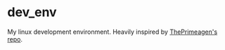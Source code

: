 # dev_env

My linux development environment. Heavily inspired by [ThePrimeagen's repo](https://github.com/ThePrimeagen/dev).
